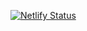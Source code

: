 [![Netlify Status](https://api.netlify.com/api/v1/badges/2c5550ff-2875-4bd1-95fd-4a2b41c9bbf9/deploy-status)](https://app.netlify.com/sites/gloomtree/deploys)
